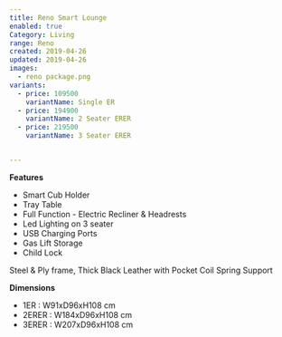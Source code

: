 ```yaml
---
title: Reno Smart Lounge
enabled: true
Category: Living
range: Reno
created: 2019-04-26
updated: 2019-04-26
images:
  - reno package.png
variants:
  - price: 109500
    variantName: Single ER
  - price: 194900
    variantName: 2 Seater ERER
  - price: 219500
    variantName: 3 Seater ERER


---
```


**Features**
* Smart Cub Holder
* Tray Table
* Full Function - Electric Recliner & Headrests
* Led Lighting on 3 seater
* USB Charging Ports
* Gas Lift Storage
* Child Lock

Steel & Ply frame, Thick Black Leather with Pocket Coil Spring Support

**Dimensions**
* 1ER : W91xD96xH108 cm
* 2ERER : W184xD96xH108 cm
* 3ERER : W207xD96xH108 cm
